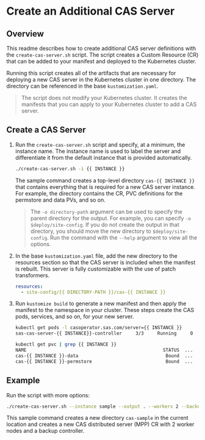 # Create an Additional CAS Server

## Overview

This readme describes how to create additional CAS server definitions with the
`create-cas-server.sh` script. The script creates a Custom Resource (CR) that
can be added to your manifest and deployed to the Kubernetes cluster.

Running this script creates all of the artifacts that are necessary for
deploying a new CAS server in the Kubernetes cluster in one directory. The
directory can be referenced in the base `kustomization.yaml`.

> The script does not modify your Kubernetes cluster. It creates the manifests
> that you can apply to your Kubernetes cluster to add a CAS server.

## Create a CAS Server

1. Run the `create-cas-server.sh` script and specify, at a minimum, the instance
   name. The instance name is used to label the server and differentiate it from
   the default instance that is provided automatically.

   ```bash
   ./create-cas-server.sh -i {{ INSTANCE }}
   ```

   The sample command creates a top-level directory `cas-{{ INSTANCE }}` that
   contains everything that is required for a new CAS server instance. For
   example, the directory contains the CR, PVC definitions for the permstore and
   data PVs, and so on.

   > The `-o directory-path` argument can be used to specify the parent
   > directory for the output. For example, you can specify
   > `-o $deploy/site-config`. If you do not create the output in that
   > directory, you should move the new directory to `$deploy/site-config`.
   > Run the command with the `--help` argument to view all the options.

2. In the base `kustomization.yaml` file, add the new directory to the resources
   section so that the CAS server is included when the manifest is rebuilt. This
   server is fully customizable with the use of patch transformers.

   ```yaml
   resources:
     - site-config/{{ DIRECTORY-PATH }}/cas-{{ INSTANCE }}
   ```

3. Run `kustomize build` to generate a new manifest and then apply the manifest
   to the namespace in your cluster. These steps create the CAS pods, services,
   and so on, for your new server.

   ```bash
   kubectl get pods -l casoperator.sas.com/server={{ INSTANCE }}
   sas-cas-server-{{ INSTANCE}}-controller     3/3     Running     0          1m

   kubectl get pvc | grep {{ INSTANCE }}
   NAME                                                  STATUS  ...
   cas-{{ INSTANCE }}-data                                Bound  ...
   cas-{{ INSTANCE }}-permstore                           Bound  ...
   ```

## Example

Run the script with more options:

```bash
./create-cas-server.sh --instance sample --output . --workers 2 --backup 1
```

This sample command creates a new directory `cas-sample` in the current location
and creates a new CAS distributed server (MPP) CR with 2 worker nodes and a
backup controller.
